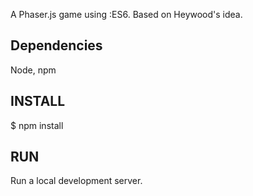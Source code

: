 A Phaser.js game using :ES6.
Based on Heywood's idea.


Dependencies
----------
Node, npm

INSTALL
-------
$ npm install

RUN
----
Run a local development server.



